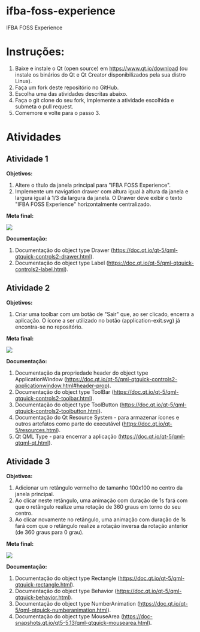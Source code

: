 # ifba-foss-experience
IFBA FOSS Experience

# Instruções:
1. Baixe e instale o Qt (open source) em https://www.qt.io/download (ou instale os binários do Qt e Qt Creator disponibilizados pela sua distro Linux).
2. Faça um fork deste repositório no GitHub.
3. Escolha uma das atividades descritas abaixo.
4. Faça o git clone do seu fork, implemente a atividade escolhida e submeta o pull request.
5. Comemore e volte para o passo 3.

# Atividades

## Atividade 1
**Objetivos:**
1. Altere o título da janela principal para "IFBA FOSS Experience".
2. Implemente um navigation drawer com altura igual à altura da janela e largura igual à 1/3 da largura da janela. O Drawer deve exibir o texto "IFBA FOSS Experience" horizontalmente centralizado.

**Meta final:**

![](https://ibin.co/4ueAg9VIxkmH.png)

**Documentação:**
1. Documentação do object type Drawer (https://doc.qt.io/qt-5/qml-qtquick-controls2-drawer.html).
2. Documentação do object type Label (https://doc.qt.io/qt-5/qml-qtquick-controls2-label.html).

## Atividade 2
**Objetivos:**
1. Criar uma toolbar com um botão de "Sair" que, ao ser clicado, encerra a aplicação. O ícone a ser utilizado no botão (application-exit.svg) já encontra-se no repositório.

**Meta final:**

![](https://ibin.co/4ueDQJLrgRIf.png)

**Documentação:**
1. Documentação da propriedade header do object type ApplicationWindow (https://doc.qt.io/qt-5/qml-qtquick-controls2-applicationwindow.html#header-prop).
2. Documentação do object type ToolBar (https://doc.qt.io/qt-5/qml-qtquick-controls2-toolbar.html).
2. Documentação do object type ToolButton (https://doc.qt.io/qt-5/qml-qtquick-controls2-toolbutton.html).
3. Documentação do Qt Resource System - para armazenar ícones e outros artefatos como parte do executável (https://doc.qt.io/qt-5/resources.html).
4. Qt QML Type - para encerrar a aplicação (https://doc.qt.io/qt-5/qml-qtqml-qt.html).

## Atividade 3
**Objetivos:**
1. Adicionar um retângulo vermelho de tamanho 100x100 no centro da janela principal.
2. Ao clicar neste retângulo, uma animação com duração de 1s fará com que o retângulo realize uma rotação de 360 graus em torno do seu centro.
3. Ao clicar novamente no retângulo, uma animação com duração de 1s fará com que o retângulo realize a rotação inversa da rotação anterior (de 360 graus para 0 grau).

**Meta final:**

![](https://ibin.co/4ueIXWaglDmN.gif)

**Documentação:**
1. Documentação do object type Rectangle (https://doc.qt.io/qt-5/qml-qtquick-rectangle.html).
2. Documentação do object type Behavior (https://doc.qt.io/qt-5/qml-qtquick-behavior.html).
3. Documentação do object type NumberAnimation (https://doc.qt.io/qt-5/qml-qtquick-numberanimation.html).
4. Documentação do object type MouseArea (https://doc-snapshots.qt.io/qt5-5.13/qml-qtquick-mousearea.html).

